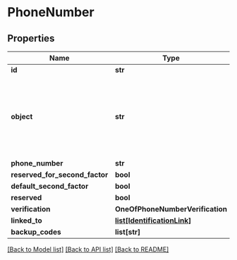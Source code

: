 # PhoneNumber

## Properties
Name | Type | Description | Notes
------------ | ------------- | ------------- | -------------
**id** | **str** |  | [optional] 
**object** | **str** | String representing the object&#x27;s type. Objects of the same type share the same value.  | 
**phone_number** | **str** |  | 
**reserved_for_second_factor** | **bool** |  | [optional] 
**default_second_factor** | **bool** |  | [optional] 
**reserved** | **bool** |  | 
**verification** | **OneOfPhoneNumberVerification** |  | 
**linked_to** | [**list[IdentificationLink]**](IdentificationLink.md) |  | 
**backup_codes** | **list[str]** |  | [optional] 

[[Back to Model list]](../README.md#documentation-for-models) [[Back to API list]](../README.md#documentation-for-api-endpoints) [[Back to README]](../README.md)

